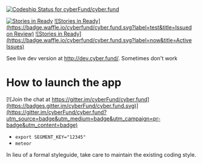 [ ![Codeship Status for cyberFund/cyber.fund](https://codeship.com/projects/4b05bdd0-c984-0132-cdea-1e9b8d507ee8/status?branch=develop)](https://codeship.com/projects/75248)

[![Stories in Ready](https://badge.waffle.io/cyberfund/cyber.fund.svg?&title=Backlog)](http://waffle.io/cyberfund/cyber.fund)
[![Stories in Ready](https://badge.waffle.io/cyberfund/cyber.fund.svg?label=test&title=Issued on Review)](http://waffle.io/cyberfund/cyber.fund)
[![Stories in Ready](https://badge.waffle.io/cyberfund/cyber.fund.svg?label=now&title=Active Issues)](http://waffle.io/cyberfund/cyber.fund)

See live dev version at http://dev.cyber.fund/. Sometimes don't work

# How to launch the app

[![Join the chat at https://gitter.im/cyberFund/cyber.fund](https://badges.gitter.im/cyberFund/cyber.fund.svg)](https://gitter.im/cyberFund/cyber.fund?utm_source=badge&utm_medium=badge&utm_campaign=pr-badge&utm_content=badge)

- `export SEGMENT_KEY="12345"`
- `meteor`


 In lieu of a formal styleguide, take care to maintain the existing coding style.
